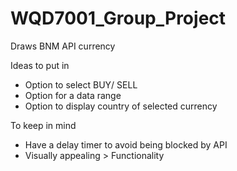 # WQD7001_Group_Project
Draws BNM API currency

Ideas to put in
- Option to select BUY/ SELL
- Option for a data range
- Option to display country of selected currency

To keep in mind
- Have a delay timer to avoid being blocked by API
- Visually appealing > Functionality
